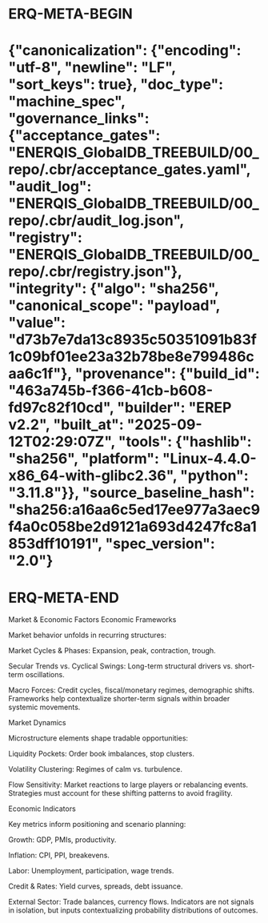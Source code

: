 # ERQ-META-BEGIN
# {"canonicalization": {"encoding": "utf-8", "newline": "LF", "sort_keys": true}, "doc_type": "machine_spec", "governance_links": {"acceptance_gates": "ENERQIS_GlobalDB_TREEBUILD/00_repo/.cbr/acceptance_gates.yaml", "audit_log": "ENERQIS_GlobalDB_TREEBUILD/00_repo/.cbr/audit_log.json", "registry": "ENERQIS_GlobalDB_TREEBUILD/00_repo/.cbr/registry.json"}, "integrity": {"algo": "sha256", "canonical_scope": "payload", "value": "d73b7e7da13c8935c50351091b83f1c09bf01ee23a32b78be8e799486caa6c1f"}, "provenance": {"build_id": "463a745b-f366-41cb-b608-fd97c82f10cd", "builder": "EREP v2.2", "built_at": "2025-09-12T02:29:07Z", "tools": {"hashlib": "sha256", "platform": "Linux-4.4.0-x86_64-with-glibc2.36", "python": "3.11.8"}}, "source_baseline_hash": "sha256:a16aa6c5ed17ee977a3aec9f4a0c058be2d9121a693d4247fc8a1853dff10191", "spec_version": "2.0"}
# ERQ-META-END
Market & Economic Factors
Economic Frameworks

Market behavior unfolds in recurring structures:

Market Cycles & Phases: Expansion, peak, contraction, trough.

Secular Trends vs. Cyclical Swings: Long-term structural drivers vs. short-term oscillations.

Macro Forces: Credit cycles, fiscal/monetary regimes, demographic shifts.
Frameworks help contextualize shorter-term signals within broader systemic movements.

Market Dynamics

Microstructure elements shape tradable opportunities:

Liquidity Pockets: Order book imbalances, stop clusters.

Volatility Clustering: Regimes of calm vs. turbulence.

Flow Sensitivity: Market reactions to large players or rebalancing events.
Strategies must account for these shifting patterns to avoid fragility.

Economic Indicators

Key metrics inform positioning and scenario planning:

Growth: GDP, PMIs, productivity.

Inflation: CPI, PPI, breakevens.

Labor: Unemployment, participation, wage trends.

Credit & Rates: Yield curves, spreads, debt issuance.

External Sector: Trade balances, currency flows.
Indicators are not signals in isolation, but inputs contextualizing probability distributions of outcomes.